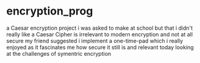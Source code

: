 # encryption_prog
a Caesar encryption project i was asked to make at school but that i didn't really like
a Caesar Cipher is irrelevant to modern encryption and not at all secure
my friend suggested i implement a one-time-pad which i really enjoyed as it fascinates me how secure it still is and relevant today looking at the challenges of symentric encryption

